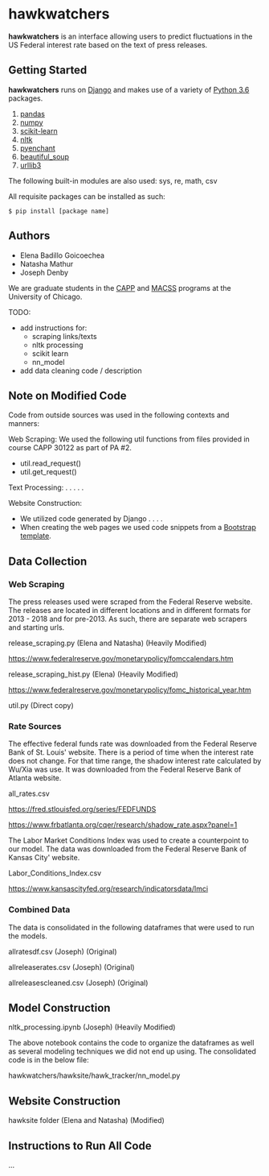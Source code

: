# hawkwatchers

__hawkwatchers__ is an interface allowing users to predict fluctuations in the US Federal interest rate based on the text of press releases.

## Getting Started
__hawkwatchers__ runs on [Django](https://www.djangoproject.com/) and makes use of a variety of [Python 3.6](https://docs.python.org/3/) packages.

1. [pandas](https://pandas.pydata.org/)
2. [numpy](http://www.numpy.org/)
3. [scikit-learn](http://scikit-learn.org/)
4. [nltk](http://www.nltk.org/)
5. [pyenchant](https://github.com/rfk/pyenchant)
6. [beautiful_soup](https://pypi.python.org/pypi/beautifulsoup4)
7. [urllib3](https://urllib3.readthedocs.io/en/latest/)

The following built-in modules are also used: sys, re, math, csv

All requisite packages can be installed as such:
```
$ pip install [package name]
```


## Authors
- Elena Badillo Goicoechea
- Natasha Mathur
- Joseph Denby

We are graduate students in the [CAPP](https://capp.uchicago.edu/) and [MACSS](https://macss.uchicago.edu/) programs at the University of Chicago. 

TODO:

- add instructions for:
    + scraping links/texts
    + nltk processing
    + scikit learn
    + nn_model
- add data cleaning code / description 

## Note on Modified Code

Code from outside sources was used in the following contexts and manners:

Web Scraping: We used the following util functions from files provided in course CAPP 30122 as part of PA #2.
 - util.read_request()
 - util.get_request()
 
Text Processing: . . . . . 

Website Construction:
 - We utilized code generated by Django  . . . . 
 - When creating the web pages we used code snippets from a [Bootstrap template](https://getbootstrap.com/docs/4.0/examples/cover/). 


## Data Collection

### Web Scraping

The press releases used were scraped from the Federal Reserve website. The releases are located in different locations and in different formats for 2013 - 2018 and for pre-2013. As such, there are separate web scrapers and starting urls. 

release_scraping.py (Elena and Natasha) (Heavily Modified)

https://www.federalreserve.gov/monetarypolicy/fomccalendars.htm

release_scraping_hist.py (Elena) (Heavily Modified)

https://www.federalreserve.gov/monetarypolicy/fomc_historical_year.htm

util.py (Direct copy)

### Rate Sources

The effective federal funds rate was downloaded from the Federal Reserve Bank of St. Louis' website. There is a period of time when the interest rate does not change. For that time range, the shadow interest rate calculated by Wu/Xia was use. It was  downloaded from the Federal Reserve Bank of Atlanta website.

all_rates.csv

https://fred.stlouisfed.org/series/FEDFUNDS

https://www.frbatlanta.org/cqer/research/shadow_rate.aspx?panel=1

The Labor Market Conditions Index was used to create a counterpoint to our model. The data was downloaded from the Federal 
Reserve Bank of Kansas City' website. 

Labor_Conditions_Index.csv 

https://www.kansascityfed.org/research/indicatorsdata/lmci

### Combined Data

The data is consolidated in the following dataframes that were used to run the models. 

allratesdf.csv (Joseph) (Original)

allreleaserates.csv (Joseph) (Original)

allreleasescleaned.csv (Joseph) (Original)

## Model Construction

nltk_processing.ipynb (Joseph) (Heavily Modified)

The above notebook contains the code to organize the dataframes as well as several modeling techniques we did not end up using. 
The consolidated code is in the below file:

hawkwatchers/hawksite/hawk_tracker/nn_model.py 

## Website Construction

hawksite folder (Elena and Natasha) (Modified)

## Instructions to Run All Code

...

